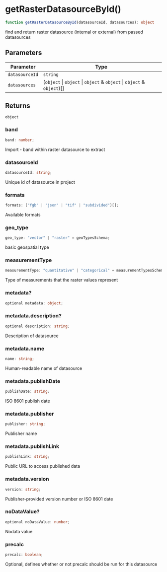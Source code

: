 # getRasterDatasourceById()

```ts
function getRasterDatasourceById(datasourceId, datasources): object
```

find and return raster datasource (internal or external) from passed datasources

## Parameters

| Parameter | Type |
| ------ | ------ |
| `datasourceId` | `string` |
| `datasources` | (`object` \| `object` \| `object` & `object` \| `object` & `object`)[] |

## Returns

`object`

### band

```ts
band: number;
```

Import - band within raster datasource to extract

### datasourceId

```ts
datasourceId: string;
```

Unique id of datasource in project

### formats

```ts
formats: ("fgb" | "json" | "tif" | "subdivided")[];
```

Available formats

### geo\_type

```ts
geo_type: "vector" | "raster" = geoTypesSchema;
```

basic geospatial type

### measurementType

```ts
measurementType: "quantitative" | "categorical" = measurementTypesSchema;
```

Type of measurements that the raster values represent

### metadata?

```ts
optional metadata: object;
```

### metadata.description?

```ts
optional description: string;
```

Description of datasource

### metadata.name

```ts
name: string;
```

Human-readable name of datasource

### metadata.publishDate

```ts
publishDate: string;
```

ISO 8601 publish date

### metadata.publisher

```ts
publisher: string;
```

Publisher name

### metadata.publishLink

```ts
publishLink: string;
```

Public URL to access published data

### metadata.version

```ts
version: string;
```

Publisher-provided version number or ISO 8601 date

### noDataValue?

```ts
optional noDataValue: number;
```

Nodata value

### precalc

```ts
precalc: boolean;
```

Optional, defines whether or not precalc should be run for this datasource
